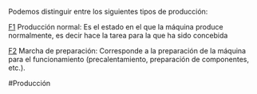 Podemos distinguir entre los siguientes tipos de producción:

[F1](F1.md) Producción normal: Es el estado en el que la máquina produce normalmente, es decir hace la tarea para la que ha sido concebida

[F2](F2.md) Marcha de preparación: Corresponde a la preparación de la máquina para el funcionamiento (precalentamiento, preparación de componentes, etc.).


#Producción